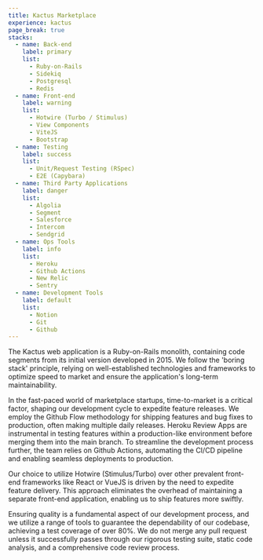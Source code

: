 ```yaml
---
title: Kactus Marketplace
experience: kactus
page_break: true
stacks:
  - name: Back-end
    label: primary
    list:
      - Ruby-on-Rails
      - Sidekiq
      - Postgresql
      - Redis
  - name: Front-end
    label: warning
    list:
      - Hotwire (Turbo / Stimulus)
      - View Components
      - ViteJS
      - Bootstrap
  - name: Testing
    label: success
    list:
      - Unit/Request Testing (RSpec)
      - E2E (Capybara)
  - name: Third Party Applications
    label: danger
    list:
      - Algolia
      - Segment
      - Salesforce
      - Intercom
      - Sendgrid
  - name: Ops Tools
    label: info
    list:
      - Heroku
      - Github Actions
      - New Relic
      - Sentry
  - name: Development Tools
    label: default
    list:
      - Notion
      - Git
      - Github
---
```

The Kactus web application is a Ruby-on-Rails monolith, containing code segments from its initial version developed in 2015. We follow the 'boring stack' principle, relying on well-established technologies and frameworks to optimize speed to market and ensure the application's long-term maintainability.

In the fast-paced world of marketplace startups, time-to-market is a critical factor, shaping our development cycle to expedite feature releases. We employ the Github Flow methodology for shipping features and bug fixes to production, often making multiple daily releases. Heroku Review Apps are instrumental in testing features within a production-like environment before merging them into the main branch. To streamline the development process further, the team relies on Github Actions, automating the CI/CD pipeline and enabling seamless deployments to production.

Our choice to utilize Hotwire (Stimulus/Turbo) over other prevalent front-end frameworks like React or VueJS is driven by the need to expedite feature delivery. This approach eliminates the overhead of maintaining a separate front-end application, enabling us to ship features more swiftly.

Ensuring quality is a fundamental aspect of our development process, and we utilize a range of tools to guarantee the dependability of our codebase, achieving a test coverage of over 80%. We do not merge any pull request unless it successfully passes through our rigorous testing suite, static code analysis, and a comprehensive code review process.
